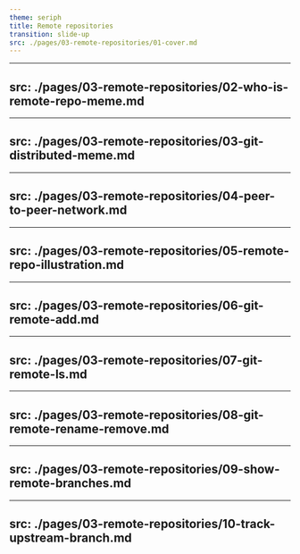 ```yaml
---
theme: seriph
title: Remote repositories
transition: slide-up
src: ./pages/03-remote-repositories/01-cover.md
---
```


---
src: ./pages/03-remote-repositories/02-who-is-remote-repo-meme.md
---

---
src: ./pages/03-remote-repositories/03-git-distributed-meme.md
---

---
src: ./pages/03-remote-repositories/04-peer-to-peer-network.md
---

---
src: ./pages/03-remote-repositories/05-remote-repo-illustration.md
---

---
src: ./pages/03-remote-repositories/06-git-remote-add.md
---

---
src: ./pages/03-remote-repositories/07-git-remote-ls.md
---

---
src: ./pages/03-remote-repositories/08-git-remote-rename-remove.md
---

---
src: ./pages/03-remote-repositories/09-show-remote-branches.md
---

---
src: ./pages/03-remote-repositories/10-track-upstream-branch.md
---
